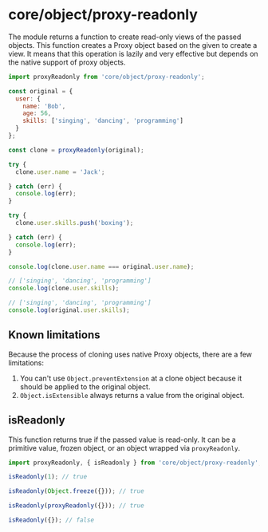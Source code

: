# core/object/proxy-readonly

The module returns a function to create read-only views of the passed objects.
This function creates a Proxy object based on the given to create a view.
It means that this operation is lazily and very effective but depends on the native support of proxy objects.

```js
import proxyReadonly from 'core/object/proxy-readonly';

const original = {
  user: {
    name: 'Bob',
    age: 56,
    skills: ['singing', 'dancing', 'programming']
  }
};

const clone = proxyReadonly(original);

try {
  clone.user.name = 'Jack';

} catch (err) {
  console.log(err);
}

try {
  clone.user.skills.push('boxing');

} catch (err) {
  console.log(err);
}

console.log(clone.user.name === original.user.name);

// ['singing', 'dancing', 'programming']
console.log(clone.user.skills);

// ['singing', 'dancing', 'programming']
console.log(original.user.skills);
```

## Known limitations

Because the process of cloning uses native Proxy objects, there are a few limitations:

1. You can't use `Object.preventExtension` at a clone object because it should be applied to the original object.
2. `Object.isExtensible` always returns a value from the original object.

## isReadonly

This function returns true if the passed value is read-only. It can be a primitive value, frozen object, or an object wrapped via `proxyReadonly`.

```js
import proxyReadonly, { isReadonly } from 'core/object/proxy-readonly';

isReadonly(1); // true

isReadonly(Object.freeze({})); // true

isReadonly(proxyReadonly({})); // true

isReadonly({}); // false
```
